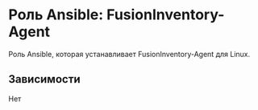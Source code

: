 # Роль Ansible: FusionInventory-Agent

Роль Ansible, которая устанавливает FusionInventory-Agent для Linux.

## Зависимости

Нет
